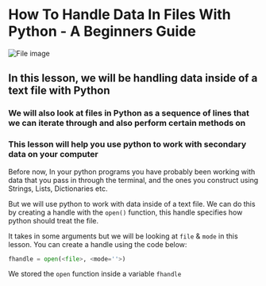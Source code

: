 # How To Handle Data In Files With Python - A Beginners Guide

![File image](./img/text-file.jpeg)

## In this lesson, we will be handling data inside of a text file with Python

### We will also look at files in Python as a sequence of lines that we can iterate through and also perform certain methods on

### This lesson will help you use python to work with secondary data on your computer

Before now, In your python programs you have probably been working with data that you pass in through the terminal, and the ones you construct using Strings, Lists, Dictionaries etc.

But we will use python to work with data inside of a text file. We can do this by creating a handle with the `open()` function, this handle specifies how python should treat the file.

It takes in some arguments but we will be looking at `file` & `mode` in this lesson. You can create a handle using the code below:

```python
fhandle = open(<file>, <mode=''>)
```

We stored the `open` function inside a variable `fhandle` 